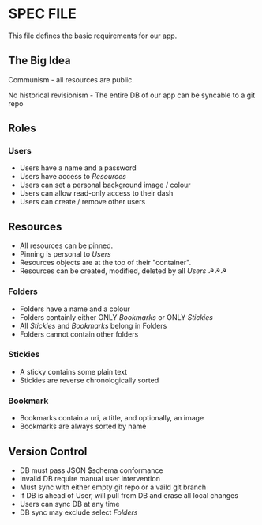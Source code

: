 # SPEC FILE

This file defines the basic requirements for our app.

## The Big Idea

Communism - all resources are public.

No historical revisionism - The entire DB of our app can be syncable to a git repo

## Roles

### Users

- Users have a name and a password
- Users have access to _Resources_
- Users can set a personal background image / colour
- Users can allow read-only access to their dash
- Users can create / remove other users

## Resources

- All resources can be pinned.
- Pinning is personal to _Users_
- Resources objects are at the top of their "container".
- Resources can be created, modified, deleted by all _Users_ ☭☭☭

### Folders

- Folders have a name and a colour
- Folders containly either ONLY _Bookmarks_ or ONLY _Stickies_
- All _Stickies_ and _Bookmarks_ belong in Folders
- Folders cannot contain other folders

### Stickies

- A sticky contains some plain text
- Stickies are reverse chronologically sorted

### Bookmark

- Bookmarks contain a uri, a title, and optionally, an image
- Bookmarks are always sorted by name

## Version Control

- DB must pass JSON \$schema conformance
- Invalid DB require manual user intervention
- Must sync with either empty git repo or a vaild git branch
- If DB is ahead of User, will pull from DB and erase all local changes
- Users can sync DB at any time
- DB sync may exclude select _Folders_
